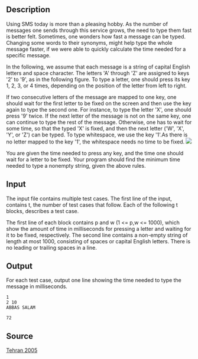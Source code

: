 <h2>Description</h2><p>Using SMS today is more than a pleasing hobby. As the number of messages one sends through this service grows, the need to type them fast is better felt. Sometimes, one wonders how fast a message can be typed. Changing some words to their synonyms, might help type the whole message faster, if we were able to quickly calculate the time needed for a specific message.
</p>
In the following, we assume that each message is a string of capital English letters and space character. The letters 'A' through 'Z' are assigned to keys '2' to '9', as in the following figure. To type a letter, one should press its key 1, 2, 3, or 4 times, depending on the position of the letter from left to right.

If two consecutive letters of the message are mapped to one key, one should wait for the first letter to be fixed on the screen and then use the key again to type the second one. For instance, to type the letter 'X', one should press '9' twice. If the next letter of the message is not on the same key, one can continue to type the rest of the message. Otherwise, one has to wait for some time, so that the typed 'X' is fixed, and then the next letter ('W', 'X', 'Y', or 'Z') can be typed. To type whitespace, we use the key '1'.As there is no letter mapped to the key '1', the whitespace needs no time to be fixed. 
<img src="images/2895_1.jpg"><p>
</p>You are given the time needed to press any key, and the time one should wait for a letter to be fixed. Your program should find the minimum time needed to type a nonempty string, given the above rules.<h2>Input</h2><p>The input file contains multiple test cases. The first line of the input, contains t, the number of test cases that follow. Each of the following t blocks, describes a test case.
</p>
The first line of each block contains p and w (1 &lt;= p,w &lt;= 1000), which show the amount of time in milliseconds for pressing a letter and waiting for it to be fixed, respectively. The second line contains a non-empty string of length at most 1000, consisting of spaces or capital English letters. There is no leading or trailing spaces in a line.
<h2>Output</h2><p>For each test case, output one line showing the time needed to type the message in milliseconds.
</p><pre><code class="language-input1">1
2 10
ABBAS SALAM
</code></pre><pre><code class="language-output1">72</code></pre><h2>Source</h2><a href="searchproblem?field=source&amp;key=Tehran+2005">Tehran 2005</a>